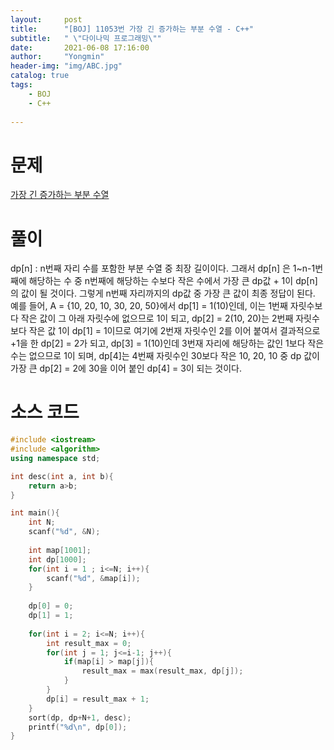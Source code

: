 ```yaml
---
layout:     post
title:      "[BOJ] 11053번 가장 긴 증가하는 부분 수열 - C++"
subtitle:   " \"다이나믹 프로그래밍\""
date:       2021-06-08 17:16:00
author:     "Yongmin"
header-img: "img/ABC.jpg"
catalog: true
tags:
    - BOJ
    - C++
  
---
```


# 문제
[가장 긴 증가하는 부분 수열](https://www.acmicpc.net/problem/11053)

# 풀이
dp[n] : n번째 자리 수를 포함한 부분 수열 중 최장 길이이다. 그래서 dp[n] 은 1~n-1번째에 해당하는 수 중 n번째에 해당하는 수보다 작은 수에서 가장 큰 dp값 + 1이 dp[n]의 값이 될 것이다.
그렇게 n번째 자리까지의 dp값 중 가장 큰 값이 최종 정답이 된다. 예를 들어, A = {10, 20, 10, 30, 20, 50}에서 dp[1] = 1(10)인데, 이는 1번째 자릿수보다 작은 값이 그 아래 자릿수에 없으므로 1이 되고, 
dp[2] = 2(10, 20)는 2번째 자릿수보다 작은 값 1이 dp[1] = 1이므로 여기에 2번재 자릿수인 2를 이어 붙여서 결과적으로 +1을 한 dp[2] = 2가 되고, dp[3] = 1(10)인데 3번재 자리에 해당하는 값인 1보다 작은
수는 없으므로 1이 되며, dp[4]는 4번째 자릿수인 30보다 작은 10, 20, 10 중 dp 값이 가장 큰 dp[2] = 2에 30을 이어 붙인 dp[4] = 3이 되는 것이다. 

# 소스 코드

```c++
#include <iostream>
#include <algorithm>
using namespace std;

int desc(int a, int b){
    return a>b;
}

int main(){
    int N;
    scanf("%d", &N);
    
    int map[1001];
    int dp[1000];
    for(int i = 1 ; i<=N; i++){
        scanf("%d", &map[i]);
    }
    
    dp[0] = 0;
    dp[1] = 1;
    
    for(int i = 2; i<=N; i++){
        int result_max = 0;
        for(int j = 1; j<=i-1; j++){
            if(map[i] > map[j]){
                result_max = max(result_max, dp[j]);
            }
        }
        dp[i] = result_max + 1;
    }
    sort(dp, dp+N+1, desc);
    printf("%d\n", dp[0]);
}
```
